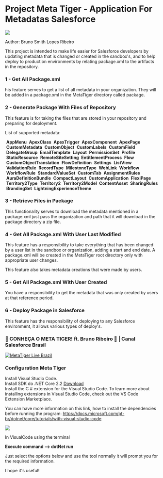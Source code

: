 # Project Meta Tiger - Application For Metadatas Salesforce

<img src="https://github.com/brunoslribeiro/sfdc-package-repository-files/blob/master/assets/metatiger.png">

Author: Bruno Smith Lopes Ribeiro

This project is intended to make life easier for Salesforce developers by updating metadata that is changed or created in the sandbox's, and to help deploy to production environments by relating package.xml to the artifacts in the repository.

<h3>1 - Get All Package.xml</h3>                     

his feature serves to get a list of all metadata in your organization. They will be added in a package.xml in the MetaTiger directory called package.

<h3> 2 - Generate Package With Files of Repository </h3>   

This feature is for taking the files that are stored in your repository and preparing for deployment.

List of supported metadata:

&nbsp;<strong>AppMenu</strong> &nbsp;<strong>ApexClass</strong> &nbsp;<strong>ApexTrigger</strong> &nbsp;<strong>ApexComponent</strong> &nbsp;<strong>ApexPage</strong> &nbsp;<strong>CustomMetadata</strong> &nbsp;<strong>CustomObject</strong> &nbsp;<strong>CustomLabels</strong> &nbsp;<strong>CustomField</strong> &nbsp;<strong>DelegateGroup</strong> &nbsp;<strong>EmailTemplate</strong> &nbsp;<strong>Layout</strong> &nbsp;<strong>PermissionSet</strong> &nbsp;<strong>Profile</strong> &nbsp;<strong>StaticResource</strong> &nbsp;<strong>RemoteSiteSetting</strong> &nbsp;<strong>EntitlementProcess</strong> &nbsp;<strong>Flow</strong> &nbsp;<strong>CustomObjectTranslation</strong> &nbsp;<strong>FlowDefinition</strong> &nbsp;<strong>Settings</strong> &nbsp;<strong>ListView</strong> &nbsp;<strong>ValidationRule</strong> &nbsp;<strong>RecordType</strong> &nbsp;<strong>MilestoneType</strong> &nbsp;<strong>WebLink</strong> &nbsp;<strong>Workflow</strong> &nbsp;<strong>WorkflowRule</strong> &nbsp;<strong>StandardValueSet</strong> &nbsp;<strong>CustomTab</strong> &nbsp;<strong>AssignmentRules</strong> &nbsp;<strong>AuraDefinitionBundle</strong> &nbsp;<strong>CompactLayout</strong> &nbsp;<strong>CustomApplication</strong> &nbsp;<strong>FlexiPage</strong> &nbsp;<strong>Territory2Type</strong> &nbsp;<strong>Territory2</strong> &nbsp;<strong>Territory2Model</strong> &nbsp;<strong>ContentAsset</strong> &nbsp;<strong>SharingRules</strong> &nbsp;<strong>BrandingSet</strong> &nbsp;<strong>LightningExperienceTheme </strong>

<h3> 3 - Retrieve Files in Package </h3>   

This functionality serves to download the metadata mentioned in a package.xml just pass the organization and path that it will download in the package directory a zip file.
<h3> 4 - Get All Package.xml With User Last Modified </h3>

This feature has a responsibility to take everything that has been changed by a user list in the sandbox or organization, adding a start and end date. A package.xml will be created in the MetaTiger root directory only with appropriate user changes.

This feature also takes metadata creations that were made by users.

<h3> 5 - Get All Package.xml With User Created </h3>  

You have a responsibility to get the metadata that was only created by users at that reference period.

<h3>6 - Deploy Package in Salesforce</h3>  

This feature has the responsibility of deploying to any Salesforce environment, it allows various types of deploy's.

<h3>🚨 CONHEÇA O META TIGER! ft. Bruno Ribeiro 🎥 | Canal Salesforce Brasil</h3>

[![MetaTiger Live Brazil](https://img.youtube.com/vi/ys5mhpL2Ibg/0.jpg)](https://www.youtube.com/watch?v=ys5mhpL2Ibg)

<h3>Configuration Meta Tiger</h3>

Install  Visual Studio Code.<br />
Install SDK do .NET Core 2.2 <a href="https://dotnet.microsoft.com/download/thank-you/dotnet-sdk-2.2.104-windows-x64-installer">Download</a> <br />
Install the C # extension for the Visual Studio Code. To learn more about installing extensions in Visual Studio Code, check out the VS Code Extension Marketplace.<br />

You can have more information on this link, how to install the dependencies before running the program:
https://docs.microsoft.com/pt-br/dotnet/core/tutorials/with-visual-studio-code<br />

<img src="https://github.com/brunoslribeiro/sfdc-package-repository-files/blob/master/assets/SFDC-PackageManifest.PNG">

In VisualCode using the terminal <br />

<strong>Execute command --> dotNet run</strong>

Just select the options below and use the tool normally it will prompt you for the required information.

I hope it's useful!<br />

